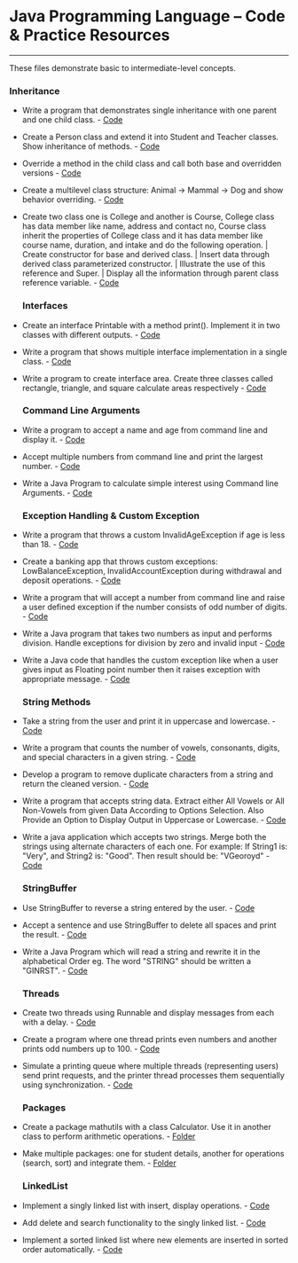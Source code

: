 # Java Programming Language – Code & Practice Resources

---

These files demonstrate basic to intermediate-level concepts.

  ### Inheritance  

- Write a program that demonstrates single inheritance with one parent and one child class. - [Code](https://github.com/itzneel05/bca-resources/blob/semester-4/403_Java_Programming_Language/Codes/Simple_Inheritance.java)
- Create a Person class and extend it into Student and Teacher classes. Show inheritance of methods. - [Code](https://github.com/itzneel05/bca-resources/blob/semester-4/403_Java_Programming_Language/Codes/Basic_Inheritance.java)
- Override a method in the child class and call both base and overridden versions - [Code](https://github.com/itzneel05/bca-resources/blob/semester-4/403_Java_Programming_Language/Codes/Overriden.java)
- Create a multilevel class structure: Animal → Mammal → Dog and show behavior overriding. - [Code](https://github.com/itzneel05/bca-resources/blob/semester-4/403_Java_Programming_Language/Codes/Multilevel_Inheritance.java)
- Create two class one is College and another is Course, College class has data member like name, address and contact no, Course class inherit the properties of College class and it has data member like course name, duration, and intake and do the following operation. | Create constructor for base and derived class. | Insert data through derived class parameterized constructor. | Illustrate the use of this reference and Super. | Display all the information through parent class reference variable. - [Code](https://github.com/itzneel05/bca-resources/blob/semester-4/403_Java_Programming_Language/Codes/Basic_Inheritance_v2.java)

  ### Interfaces  

- Create an interface Printable with a method print(). Implement it in two classes with different outputs. - [Code](https://github.com/itzneel05/bca-resources/blob/semester-4/403_Java_Programming_Language/Codes/Basic_Interface.java)
- Write a program that shows multiple interface implementation in a single class. - [Code](https://github.com/itzneel05/bca-resources/blob/semester-4/403_Java_Programming_Language/Codes/Basic_Interface_v2.java)
- Write a program to create interface area. Create three classes called rectangle, triangle, and square calculate areas respectively - [Code](https://github.com/itzneel05/bca-resources/blob/semester-4/403_Java_Programming_Language/Codes/ShapesInterface.java)

  ### Command Line Arguments  

- Write a program to accept a name and age from command line and display it. - [Code](https://github.com/itzneel05/bca-resources/blob/semester-4/403_Java_Programming_Language/Codes/Basic_CommandLine.java)
- Accept multiple numbers from command line and print the largest number. - [Code](https://github.com/itzneel05/bca-resources/blob/semester-4/403_Java_Programming_Language/Codes/LargeNumberLine.java)
- Write a Java Program to calculate simple interest using Command  line Arguments. - [Code](https://github.com/itzneel05/bca-resources/blob/semester-4/403_Java_Programming_Language/Codes/Simple_Interest.java)


  ### Exception Handling & Custom Exception  

- Write a program that throws a custom InvalidAgeException if age is less than 18. - [Code](https://github.com/itzneel05/bca-resources/blob/semester-4/403_Java_Programming_Language/Codes/Basic_CustomError.java)
- Create a banking app that throws custom exceptions: LowBalanceException, InvalidAccountException during withdrawal and deposit operations. - [Code](https://github.com/itzneel05/bca-resources/blob/semester-4/403_Java_Programming_Language/Codes/BankCustomError.java)
- Write a program that will accept a number from command line and raise a user defined exception if the number consists of odd number of digits. - [Code](https://github.com/itzneel05/bca-resources/blob/semester-4/403_Java_Programming_Language/Codes/Basic_CustomError_v2.java)
- Write a Java program that takes two numbers as input and performs division. Handle exceptions for division by zero and invalid input - [Code](https://github.com/itzneel05/bca-resources/blob/semester-4/403_Java_Programming_Language/Codes/ZeroDivision.java)
- Write a Java code that handles the custom exception like when a user gives input as Floating point number then it raises exception with appropriate message. - [Code](https://github.com/itzneel05/bca-resources/blob/semester-4/403_Java_Programming_Language/Codes/FloatingPointError.java)

  ### String Methods  

- Take a string from the user and print it in uppercase and lowercase. - [Code](https://github.com/itzneel05/bca-resources/blob/semester-4/403_Java_Programming_Language/Codes/Basic_String.java)
- Write a program that counts the number of vowels, consonants, digits, and special characters in a given string. - [Code](https://github.com/itzneel05/bca-resources/blob/semester-4/403_Java_Programming_Language/Codes/CountVowel.java)
- Develop a program to remove duplicate characters from a string and return the cleaned version. - [Code](https://github.com/itzneel05/bca-resources/blob/semester-4/403_Java_Programming_Language/Codes/Basic_String_v2.java)
- Write a program that accepts string data. Extract either All Vowels or All Non-Vowels from given Data According to Options Selection. Also Provide an Option to Display Output in Uppercase or Lowercase. - [Code](https://github.com/itzneel05/bca-resources/blob/semester-4/403_Java_Programming_Language/Codes/VowelsNonVowels.java)
- Write a java application which accepts two strings. Merge both the strings using alternate characters of each one. For example: If String1 is: "Very", and String2 is: "Good". Then result should be: "VGeoroyd" - [Code](https://github.com/itzneel05/bca-resources/blob/semester-4/403_Java_Programming_Language/Codes/Basic_String_v3.java)

  ### StringBuffer  

- Use StringBuffer to reverse a string entered by the user. - [Code](https://github.com/itzneel05/bca-resources/blob/semester-4/403_Java_Programming_Language/Codes/Basic_StringBuilder.java)
- Accept a sentence and use StringBuffer to delete all spaces and print the result. - [Code](https://github.com/itzneel05/bca-resources/blob/semester-4/403_Java_Programming_Language/Codes/Basic_StringBuilder_v2.java)
- Write a Java Program which will read a string and rewrite it in the alphabetical Order eg. The word "STRING" should be written a "GINRST". - [Code](https://github.com/itzneel05/bca-resources/blob/semester-4/403_Java_Programming_Language/Codes/Basic_StringBuilder_v4.java)

  ### Threads  

- Create two threads using Runnable and display messages from each with a delay. - [Code](https://github.com/itzneel05/bca-resources/blob/semester-4/403_Java_Programming_Language/Codes/Basic_Thread.java)
- Create a program where one thread prints even numbers and another prints odd numbers up to 100. - [Code](https://github.com/itzneel05/bca-resources/blob/semester-4/403_Java_Programming_Language/Codes/Basic_Thread_v2.java)
- Simulate a printing queue where multiple threads (representing users) send print requests, and the printer thread processes them sequentially using synchronization. - [Code](https://github.com/itzneel05/bca-resources/blob/semester-4/403_Java_Programming_Language/Codes/Advance_Thread.java)

  ### Packages  

- Create a package mathutils with a class Calculator. Use it in another class to perform arithmetic operations. - [Folder](https://github.com/itzneel05/bca-resources/tree/semester-4/403_Java_Programming_Language/Codes/Packages/Pack1)
- Make multiple packages: one for student details, another for operations (search, sort) and integrate them. - [Folder](https://github.com/itzneel05/bca-resources/tree/semester-4/403_Java_Programming_Language/Codes/Packages/Pack2)


  ### LinkedList  

- Implement a singly linked list with insert, display operations. - [Code](https://github.com/itzneel05/bca-resources/blob/semester-4/403_Java_Programming_Language/Codes/Basic_LinkedList.java)
- Add delete and search functionality to the singly linked list. - [Code](https://github.com/itzneel05/bca-resources/blob/semester-4/403_Java_Programming_Language/Codes/Basic_LinkedList_v2.java)
- Implement a sorted linked list where new elements are inserted in sorted order automatically. - [Code](https://github.com/itzneel05/bca-resources/blob/semester-4/403_Java_Programming_Language/Codes/Basic_LinkedList_v3.java)

